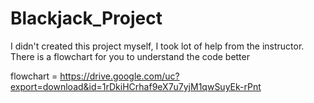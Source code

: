 # Blackjack_Project
I didn't created this project myself, I took lot of help from the instructor. There is a flowchart for you to understand the code better

flowchart = https://drive.google.com/uc?export=download&id=1rDkiHCrhaf9eX7u7yjM1qwSuyEk-rPnt
